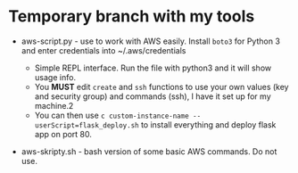 # Temporary branch with my tools

-   aws-script.py - use to work with AWS easily. Install `boto3` for Python 3 and enter credentials into ~/.aws/credentials
	- Simple REPL interface. Run the file with python3 and it will show usage info.
    - You **MUST** edit `create` and `ssh` functions to use your own values (key and security group) and commands (ssh), I have it set up for my machine.2
    - You can then use `c custom-instance-name --userScript=flask_deploy.sh` to install everything and deploy flask app on port 80.

- aws-skripty.sh - bash version of some basic AWS commands. Do not use.
